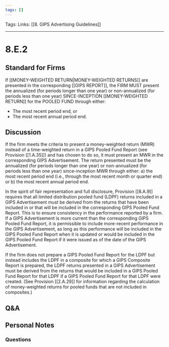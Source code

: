 ```yaml
---
tags: []
---
```

Tags:
Links: [[8. GIPS Advertising Guidelines]]
___
# 8.E.2
## Standard for Firms
If [[MONEY-WEIGHTED RETURN|MONEY-WEIGHTED RETURNS]] are presented in the corresponding [[GIPS REPORT]], the FIRM MUST present the annualized (for periods longer than one year) or non-annualized (for periods less than one year) SINCE-INCEPTION [[MONEY-WEIGHTED RETURN]] for the POOLED FUND through either:
- The most recent period end, or
- The most recent annual period end.
## Discussion
If the firm meets the criteria to present a money-weighted return (MWR) instead of a time-weighted return in a GIPS Pooled Fund Report (see Provision [[1.A.35]]) and has chosen to do so, it must present an MWR in the corresponding GIPS Advertisement. The return presented must be the annualized (for periods longer than one year) or non-annualized (for periods less than one year) since-inception MWR through either: a) the most recent period end (i.e., through the most recent month or quarter end) or b) the most recent annual period end.

In the spirit of fair representation and full disclosure, Provision [[8.A.9]] requires that all limited distribution pooled fund (LDPF) returns included in a GIPS Advertisement must be derived from the returns that have been included in or that will be included in the corresponding GIPS Pooled Fund Report. This is to ensure consistency in the performance reported by a firm. If a GIPS Advertisement is more current than the corresponding GIPS Pooled Fund Report, it is permissible to include more-recent performance in the GIPS Advertisement, as long as this performance will be included in the GIPS Pooled Fund Report when it is updated or would be included in the GIPS Pooled Fund Report if it were issued as of the date of the GIPS Advertisement.

If the firm does not prepare a GIPS Pooled Fund Report for the LDPF but instead includes the LDPF in a composite for which a GIPS Composite Report is prepared, the LDPF returns presented in a GIPS Advertisement must be derived from the returns that would be included in a GIPS Pooled Fund Report for that LDPF if a GIPS Pooled Fund Report for that LDPF were created. (See Provision [[2.A.29]] for information regarding the calculation of money-weighted returns for pooled funds that are not included in composites.)
## Q&A

## Personal Notes

### Questions